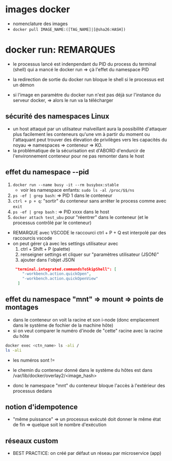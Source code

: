 # images docker

* nomenclature des images
* `docker pull IMAGE_NAME:([TAG_NAME]|[@sha26:HASH])`

# docker run: REMARQUES

* le processus lancé est indenpendant du PID du process du terminal (shell) qui a mancé le docker run => çà l'effet du namespace PID
* la redirection de sortie du docker run bloque le shell si le processus est un démon

* si l'image en paramètre du docker run n'est pas déjà sur l'instance du serveur docker,
  => alors le run va la télécharger


## sécurité des namespaces Linux

   * un host attaqué par un utilsateur malveillant aura la possibilité d'attaquer plus facilement les conteneurs qu'une vm à partir du moment ou l'attaquant peut trouver des élevation de privilèges vers les capacités du noyau
   => namespaces => conteneur => KO.
   * la problématique de la sécurisation est d'ABORD d'endurcir de l'environnement conteneur pour ne pas remonter dans le host 

## effet du namespace --pid

1. `docker run --name busy -it --rm busybox:stable`
   * voir les namespace enfants: `sudo ls -al /proc/$$/ns`
2. `ps -ef | grep bash`: => PID 1 dans le conteneur
3. `ctrl + p + q`: "sortir" du conteneur sans arrêter le process comme avec `exit`
4. `ps -ef | grep bash` : => PID xxxx dans le host
5. `docker attach test_ubu` pour "réentrer" dans le conteneur (et le processus contrôlé par le conteneur)  

* REMARQUE avec VSCODE le raccourci ctrl + P + Q est interpolé par des raccourcis vscode
* on peut gérer çà avec les settings utilisateur avec 
  1. ctrl + Shift + P (palette)
  2. renseigner settings et cliquer sur "paramètres utilisateur (JSON)"
  3. ajouter dans l'objet JSON
  ```json
   "terminal.integrated.commandsToSkipShell": [
      "-workbench.action.quickOpen",
      "-workbench.action.quickOpenView"
    ]
  ```

## effet du namespace "mnt" => mount => points de montages

* dans le conteneur on voit la racine et son i-node (donc emplacement dans le système de fochier de la machine hôte)
* si on veut comparer le numéro d'inode de "cette" racine avec la racine du hôte

```bash
docker exec <ctn_name> ls -ali /
ls -ali
```  
* les numéros sont !=
* le chemin du conteneur donné dans le système du hôtes est dans /var/lib/docker/overlay2/<image_hash>

* donc le namespace "mnt" du conteneur bloque l'accès à l'extérieur des processus dedans 

## notion d'idempotence

* "même puissance" => un processus exécuté doit donner le même état de fin
  => quelque soit le nombre d'exécution


## réseaux custom
 * BEST PRACTICE: on créé par défaut un réseau par microservice (app)

